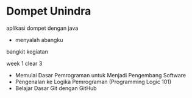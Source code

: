 # Dompet Unindra
aplikasi dompet dengan java
* menyalah abangku


bangkit kegiatan

week 1 
clear 3 
* Memulai Dasar Pemrograman untuk Menjadi Pengembang Software
* Pengenalan ke Logika Pemrograman (Programming Logic 101)
* Belajar Dasar Git dengan GitHub
